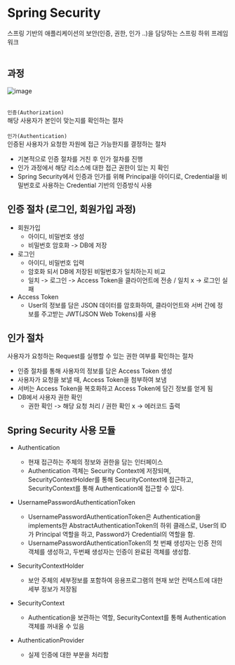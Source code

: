 # Spring Security
스프링 기반의 애플리케이션의 보안(인증, 권한, 인가 ..)을 담당하는 스프링 하위 프레임워크
<br><br>

## 과정 
![image](https://user-images.githubusercontent.com/86811852/155856914-d753fc07-c0ce-48c2-92c3-1b090acbf2df.png)
<br><br>
		                

`인증(Authorization)`
<br>
해당 사용자가 본인이 맞는지를 확인하는 절차<br><br>
`인가(Authentication)`
<br>
인증된 사용자가 요청한 자원에 접근 가능한지를 결정하는 절차

- 기본적으로 인증 절차를 거친 후 인가 절차를 진행
- 인가 과정에서 해당 리소스에 대한 접근 권한이 있는 지 확인
- Spring Security에서 인증과 인가를 위해 Principal을 아이디로, Credential을 비밀번호로 사용하는 Credential 기반의 인증방식 사용

## 인증 절차 (로그인, 회원가입 과정)
- 회원가입 
	- 아이디, 비밀번호 생성
	- 비밀번호 암호화 -> DB에 저장
- 로그인
	- 아이디, 비밀번호 입력
	- 암호화 되서 DB에 저장된 비밀번호가 일치하는지 비교
	- 일치 -> 로그인 -> Access Token을 클라이언트에 전송	/ 일치 x -> 로그인 실패
- Access Token 
	- User의 정보를 담은 JSON 데이터를 암호화하여, 클라이언트와 서버 간에 정보를 주고받는 JWT(JSON Web Tokens)를 사용

## 인가 절차
사용자가 요청하는 Request를 실행할 수 있는 권한 여부를 확인하는 절차
- 인증 절차를 통해 사용자의 정보를 담은 Access Token 생성 
- 사용자가 요청을 보낼 때, Access Token을 첨부하여 보냄
- 서버는 Access Token을 복호화하고 Access Token에 담긴 정보를 얻게 됨
- DB에서 사용자 권한 확인
	- 권한 확인 -> 해당 요청 처리 / 권한 확인 x -> 에러코드 출력	 

## Spring Security 사용 모듈
* Authentication
  - 현재 접근하는 주체의 정보와 권한을 담는 인터페이스
  - Authentication 객체는 Security Context에 저장되며, SecurityContextHolder를 통해 SecurityContext에 접근하고, 
	SecurityContext를 통해 Authentication에 접근할 수 있다.


* UsernamePasswordAuthenticationToken
  - UsernamePasswordAuthenticationToken은 Authentication을 implements한 AbstractAuthenticationToken의 하위 클래스로, User의 ID가 Principal 역할을 하고, Password가 Credential의 역할을 함. 
  - UsernamePasswordAuthenticationToken의 첫 번째 생성자는 인증 전의 객체를 생성하고, 두번째 생성자는 인증이 완료된 객체를 생성함.

* SecurityContextHolder
  - 보안 주체의 세부정보를 포함하여 응용프로그램의 현재 보안 컨텍스트에 대한 세부 정보가 저장됨

* SecurityContext
  - Authentication을 보관하는 역할, SecurityContext를 통해 Authentication 객체를 꺼내올 수 있음

* AuthenticationProvider
  - 실제 인증에 대한 부분을 처리함


